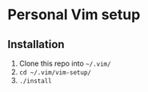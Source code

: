 # Personal Vim setup

## Installation 

1. Clone this repo into `~/.vim/`
2. `cd ~/.vim/vim-setup/`
3. `./install`
